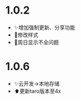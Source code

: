 # 1.0.2
 - :sparkles:增加强制更新、分享功能
 - :lipstick:修改样式
 - :bug:周日显示不全问题

# 1.0.6
 - :sparkles:云开发->本地存储
 - :arrow_up:更新taro版本至4x
